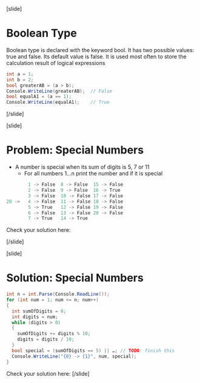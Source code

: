[slide]
# Boolean Type
Boolean type is declared with the keyword bool. It has two possible values: true and false. Its default value is false. It is used most often to store the calculation result of logical expressions

```csharp
int a = 1;
int b = 2;
bool greaterAB = (a > b);
Console.WriteLine(greaterAB);  // False
bool equalA1 = (a == 1);
Console.WriteLine(equalA1);    // True
```

[/slide]

[slide]
# Problem: Special Numbers
- A number is special when its sum of digits is 5, 7 or 11
    - For all numbers 1…n print the number and if it is special
```csharp
        1 -> False  8 -> False  15 -> False
        2 -> False  9 -> False  16 -> True
        3 -> False  10 -> False 17 -> False
20 ->   4 -> False  11 -> False 18 -> False
        5 -> True   12 -> False 19 -> False
        6 -> False  13 -> False 20 -> False
        7 -> True   14 -> True
```
Check your solution here: 


[/slide]



[slide]
# Solution: Special Numbers
```csharp
int n = int.Parse(Console.ReadLine());
for (int num = 1; num <= n; num++)
{
  int sumOfDigits = 0;
  int digits = num;
  while (digits > 0)
  {
    sumOfDigits += digits % 10;
    digits = digits / 10;
  }
  bool special = (sumOfDigits == 5) || …; // TODO: finish this
  Console.WriteLine("{0} -> {1}", num, special);
}

```
Check your solution here: 
[/slide]


